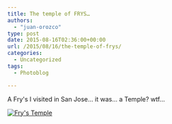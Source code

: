```yaml
---
title: The temple of FRYS…
authors: 
  - "juan-orozco"
type: post
date: 2015-08-16T02:36:00+00:00
url: /2015/08/16/the-temple-of-frys/
categories:
  - Uncategorized
tags:
  - Photoblog

---
```

A Fry's I visited in San Jose... it was... a Temple? wtf...

[<img src="https://i0.wp.com/m.juanorozco.com/photos/2015/08/FrysTemple.medium.jpg?w=580" alt="Fry's Temple" data-recalc-dims="1" />][1]

 [1]: https://i0.wp.com/m.juanorozco.com/photos/2015/08/FrysTemple.large.jpg